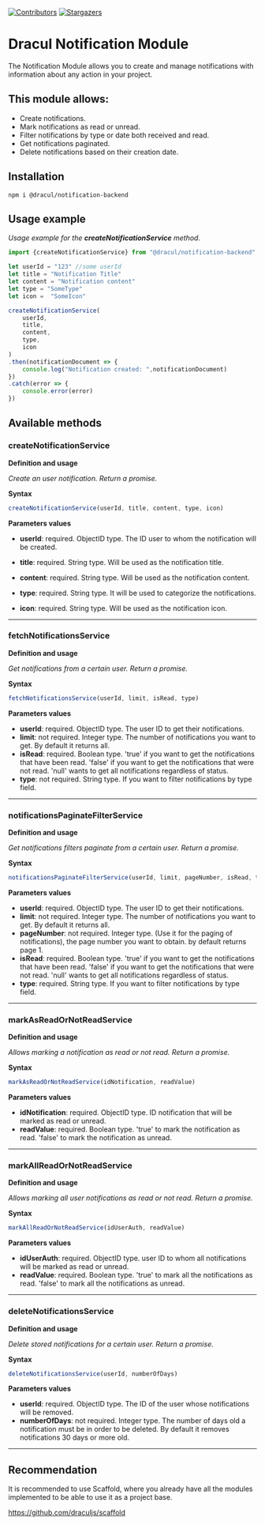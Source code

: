 [![Contributors][contributors-shield]][contributors-url]
[![Stargazers][stars-shield]][stars-url]
# Dracul Notification Module

The Notification Module allows you to create and manage notifications with information about any action in your project.

## This module allows:

- Create notifications.
- Mark notifications as read or unread.
- Filter notifications by type or date both received and read.
- Get notifications paginated.
- Delete notifications based on their creation date.

## Installation

```
npm i @dracul/notification-backend
```

## Usage example

_Usage example for the **createNotificationService** method._

```js
import {createNotificationService} from "@dracul/notification-backend"

let userId = "123" //some userId
let title = "Notification Title"
let content = "Notification content"
let type = "SomeType"
let icon =  "SomeIcon"

createNotificationService(
    userId,
    title,
    content,
    type,
    icon
)
.then(notificationDocument => {
    console.log("Notification created: ",notificationDocument)
})
.catch(error => {
    console.error(error)
})
```

## Available methods

### createNotificationService

**Definition and usage**

_Create an user notification.
Return a promise._

**Syntax**
```js
createNotificationService(userId, title, content, type, icon)
```

**Parameters values**

- **userId**: required. ObjectID type. The ID user to whom the notification will be created.

- **title**: required. String type. Will be used as the notification title.

- **content**: required. String type. Will be used as the notification content.

- **type**: required. String type. It will be used to categorize the notifications.

- **icon**: required. String type. Will be used as the notification icon.

---

### fetchNotificationsService

**Definition and usage**

_Get notifications from a certain user.
Return a promise._

**Syntax**
```js
fetchNotificationsService(userId, limit, isRead, type)
```

**Parameters values**

- **userId**: required. ObjectID type. The user ID to get their notifications.
- **limit**: not required. Integer type. The number of notifications you want to get. By default it returns all.
- **isRead**: required. Boolean type. 'true' if you want to get the notifications that have been read. 'false' if you want to get the notifications that were not read. 'null' wants to get all notifications regardless of status.
- **type**: not required. String type. If you want to filter notifications by type field.

---

### notificationsPaginateFilterService

**Definition and usage**

_Get notifications filters paginate from a certain user.
Return a promise._

**Syntax**
```js
notificationsPaginateFilterService(userId, limit, pageNumber, isRead, type)
```

**Parameters values**

- **userId**: required. ObjectID type. The user ID to get their notifications.
- **limit**: not required. Integer type. The number of notifications you want to get. By default it returns all.
- **pageNumber**: not required. Integer type. (Use it for the paging of notifications), the page number you want to obtain. by default returns page 1.
- **isRead**: required. Boolean type. 'true' if you want to get the notifications that have been read. 'false' if you want to get the notifications that were not read. 'null' wants to get all notifications regardless of status.
- **type**: required. String type. If you want to filter notifications by type field.

---

### markAsReadOrNotReadService

**Definition and usage**

_Allows marking a notification as read or not read.
Return a promise._


**Syntax**
```js
markAsReadOrNotReadService(idNotification, readValue)
```

**Parameters values**

- **idNotification**: required. ObjectID type. ID notification that will be marked as read or unread.
- **readValue**: required. Boolean type. 'true' to mark the notification as read. 'false' to mark the notification as unread.

---

### markAllReadOrNotReadService

**Definition and usage**

_Allows marking all user notifications as read or not read.
Return a promise._

**Syntax**
```js
markAllReadOrNotReadService(idUserAuth, readValue)
```

**Parameters values**

- **idUserAuth**: required. ObjectID type. user ID to whom all notifications will be marked as read or unread.
- **readValue**: required. Boolean type. 'true' to mark all the notifications as read. 'false' to mark all the notifications as unread.

---

### deleteNotificationsService

**Definition and usage**

_Delete stored notifications for a certain user.
Return a promise._

**Syntax**
```js
deleteNotificationsService(userId, numberOfDays)
```

**Parameters values**

- **userId**: required. ObjectID type. The ID of the user whose notifications will be removed.
- **numberOfDays**: not required. Integer type. The number of days old a notification must be in order to be deleted. By default it removes notifications 30 days or more old.

-----------

## Recommendation

It is recommended to use Scaffold, where you already have all the modules implemented to be able to use it as a project base.

https://github.com/draculjs/scaffold


<!-- MARKDOWN LINKS & IMAGES -->
<!-- https://www.markdownguide.org/basic-syntax/#reference-style-links -->

[stars-shield]: https://img.shields.io/github/stars/draculjs/modular-framework.svg?style=flat-square
[stars-url]: https://github.com/draculjs/modular-framework/stargazers
[contributors-shield]: https://img.shields.io/github/contributors/draculjs/modular-framework.svg?style=flat-square
[contributors-url]: https://github.com/draculjs/modular-framework/graphs/contributors
